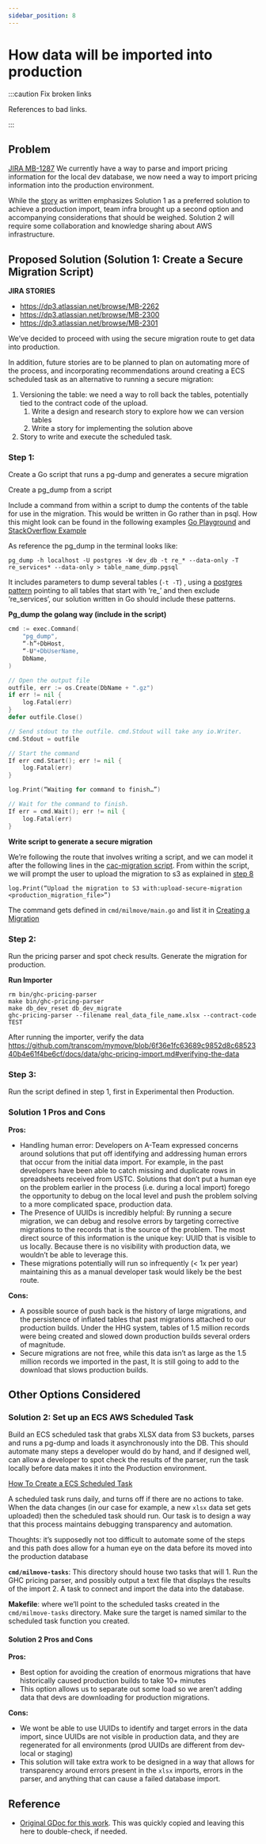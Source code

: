 ```yaml
---
sidebar_position: 8
---
```

# How data will be imported into production

:::caution Fix broken links

References to bad links.

:::

## Problem

[JIRA MB-1287](https://dp3.atlassian.net/browse/MB-1287)
We currently have a way to parse and import pricing information for the local dev database, we now need a way to import
pricing information into the production environment.

While the [story](https://dp3.atlassian.net/browse/MB-1287) as written emphasizes Solution 1 as a preferred solution  to achieve a production import, team infra
brought up a second option and accompanying considerations that should be weighed. Solution 2 will require some
collaboration and knowledge sharing about AWS infrastructure.

## Proposed Solution (Solution 1: Create a Secure Migration Script)
**JIRA STORIES**
* https://dp3.atlassian.net/browse/MB-2262
* https://dp3.atlassian.net/browse/MB-2300
* https://dp3.atlassian.net/browse/MB-2301

We’ve decided to proceed with using the secure migration route to get data into production.

In addition, future stories are to be planned to plan on automating more of the process, and incorporating
recommendations around creating a ECS scheduled task as an alternative to running a secure migration:

1. Versioning the table: we need a way to roll back the tables, potentially tied to the contract code of the upload.
    1. Write a design and research story to explore how we can version tables
    1. Write a story for implementing the solution above
1. Story to write and execute the scheduled task.

### Step 1:

Create a Go script that runs a pg-dump and generates a secure migration

Create a pg_dump from a script

Include a command from within a script to dump the contents of the table for use
in the migration. This would be written in Go rather than in psql. How this
might look can be found in the following examples [Go
Playground](https://play.golang.org/p/YxoXuET1XK) and [StackOverflow
Example](https://stackoverflow.com/questions/57089144/write-file-from-exec-command)

As reference the pg_dump in the terminal looks like:
```shell
pg_dump -h localhost -U postgres -W dev_db -t re_* --data-only -T re_services* --data-only > table_name_dump.pgsql
```

It includes parameters to dump several tables (`-t -T`) , using a [postgres pattern](https://www.postgresql.org/docs/current/app-psql.html#APP-PSQL-PATTERNS)
pointing to all tables that start with ‘re_’ and then exclude ‘re_services’, our solution written in Go should include these patterns.

**Pg_dump the golang way (include in the script)**

```go
cmd := exec.Command(
    "pg_dump",
    “-h”+DbHost,
    “-U"+DbUserName,
    DbName,
)

// Open the output file
outfile, err := os.Create(DbName + ".gz")
if err != nil {
    log.Fatal(err)
}
defer outfile.Close()

// Send stdout to the outfile. cmd.Stdout will take any io.Writer.
cmd.Stdout = outfile

// Start the command
If err cmd.Start(); err != nil {
    log.Fatal(err)
}

log.Print(“Waiting for command to finish…”)

// Wait for the command to finish.
If err = cmd.Wait(); err != nil {
    log.Fatal(err)
}
```

**Write script to generate a secure migration**

We’re following the route that involves writing a script, and we can model it after the following lines in the
[cac-migration script](https://github.com/transcom/mymove/blob/107872f9f6e7739f6b5d5efe988357b8fbe67192/cmd/milmove/gen_certs_migration.go#L199-L217).
From within the script, we will prompt the user to upload the migration to s3 as explained in [step 8](https://github.com/transcom/mymove/blob/master/docs/database/migrate-the-database.md#creating-secure-migrations)

```
log.Print(“Upload the migration to S3 with:upload-secure-migration <production_migration_file>”)
```
The command gets defined in `cmd/milmove/main.go` and list it
in [Creating a Migration](https://github.com/transcom/mymove/blob/master/docs/database/migrate-the-database.md#creating-a-migration)

### Step 2:
Run the pricing parser and spot check results. Generate the migration for production.

**Run Importer**
```shell
rm bin/ghc-pricing-parser
make bin/ghc-pricing-parser
make db_dev_reset db_dev_migrate
ghc-pricing-parser --filename real_data_file_name.xlsx --contract-code TEST
```
After running the importer, verify the data https://github.com/transcom/mymove/blob/6f36e1fc63689c9852d8c6852340b4e61f4be6cf/docs/data/ghc-pricing-import.md#verifying-the-data

### Step 3:
Run the script defined in step 1, first in Experimental then Production.

### Solution 1 Pros and Cons

**Pros:**
* Handling human error: Developers on A-Team expressed concerns around solutions that put off identifying and addressing human errors that occur from the initial data import. For example, in the past developers have been able to catch missing and duplicate rows in spreadsheets received from USTC. Solutions that don’t put a human eye on the problem earlier in the process (i.e. during a local import) forego the opportunity to debug on the local level and push the problem solving to a more complicated space, production data.
* The Presence of UUIDs is incredibly helpful: By running a secure migration, we can debug and resolve errors by targeting corrective migrations to the records that is the source of the problem. The most direct source of this information is the unique key: UUID that is visible to us locally. Because there is no visibility with production data, we wouldn’t be able to leverage this.
* These migrations potentially will run so infrequently (< 1x per year) maintaining this as a manual developer task would likely be the best route.

**Cons:**
* A possible source of push back is the history of large migrations, and the persistence of inflated tables that past migrations attached to our production builds. Under the HHG system, tables of 1.5 million records were being created and slowed down production builds several orders of magnitude.
* Secure migrations are not free, while this data isn’t as large as the 1.5 million records we imported in the past, It is still going to add to the download that slows production builds.

## Other Options Considered

### Solution 2: Set up an ECS AWS Scheduled Task
Build an ECS scheduled task that grabs XLSX data from S3 buckets, parses and
runs a pg-dump and loads it asynchronously into the DB. This should automate
many steps a developer would do by hand, and if designed well, can allow a
developer to spot check the results of the parser, run the task locally before
data makes it into the Production environment.

[How To Create a ECS Scheduled Task](https://github.com/transcom/mymove/blob/master/docs/how-to/create-an-ecs-scheduled-task.md#how-to-create-an-ecs-scheduled-task)

A scheduled task runs daily, and turns off if there are no actions to take.
When the data changes (in our case for example, a new `xlsx` data set gets
uploaded) then the scheduled task should run. Our task is to design a way that
this process maintains debugging transparency and automation.

Thoughts: it’s supposedly not too difficult to automate some of the steps  and this path does allow for a human eye on the data before its moved into the production database

**`cmd/milmove-tasks`**: This directory should house two tasks that will 1. Run
the GHC pricing parser, and possibly output a text file that displays the
results of the import 2. A task to connect and import the data into the
database.

**Makefile**: where we’ll point to the scheduled tasks created in the
`cmd/milmove-tasks` directory. Make sure the target is named similar to the
scheduled task function you created.

#### Solution 2 Pros and Cons

**Pros:**
* Best option for avoiding the creation of enormous migrations that have historically caused production builds to take 10+ minutes
* This option allows us to separate out some load so we aren’t adding data that devs are downloading for production migrations.

**Cons:**
* We wont be able to use UUIDs to identify and target errors in the data import,
  since UUIDs are not visible in production data, and they are regenerated for
  all environments (prod UUIDs are different from dev-local or staging)
* This solution will take extra work to be designed in a way that allows for
  transparency around errors present in the `xlsx` imports, errors in the parser,
  and anything that can cause a failed database import.

## Reference
* [Original GDoc for this work](https://docs.google.com/document/d/1QVwY5uobUpz87WEeAXSnIXG0NE1o4YnFW0Lf7PnMqO0/edit#). This was quickly copied and leaving this here to double-check, if needed.
